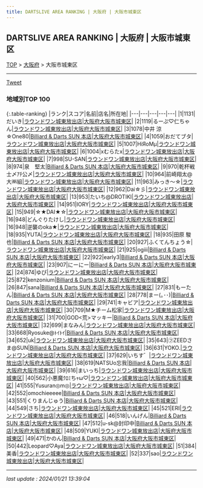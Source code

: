 ```yaml
---
title: DARTSLIVE AREA RANKING | 大阪府 | 大阪市城東区
---
```

## DARTSLIVE AREA RANKING | 大阪府 | 大阪市城東区

[TOP](/darts/rank/) > [大阪府](/darts/rank/大阪府/) > 大阪市城東区

___

<a href="https://twitter.com/share?ref_src=twsrc%5Etfw" data-text="DARTSLIVE AREA RANKING | 大阪府大阪市城東区" class="twitter-share-button" data-via="DARTSLIVE" data-hashtags="DARTSLIVE" data-related="DARTSLIVE" data-show-count="false">Tweet</a>

### 地域別TOP 100

{:.table-ranking}
|ランク|スコア|名前|店名|所在地|
|---|---|---|---|---|
|1|1131|だいき|<a href="https://search.dartslive.com/jp/shop/5bcdd1c44102954d0d9b047a20a7ba1e">ラウンドワン城東放出店</a>|<a href="/darts/rank/大阪府/大阪市城東区">大阪府大阪市城東区</a>|
|2|1119|るーぷ♡仁ちゃん|<a href="https://search.dartslive.com/jp/shop/5bcdd1c44102954d0d9b047a20a7ba1e">ラウンドワン城東放出店</a>|<a href="/darts/rank/大阪府/大阪市城東区">大阪府大阪市城東区</a>|
|3|1078|中井 涼☆One80|<a href="https://search.dartslive.com/jp/shop/c56246b4c88e05850d9b047a20a7ba1e">Billiard & Darts SUN 本店</a>|<a href="/darts/rank/大阪府/大阪市城東区">大阪府大阪市城東区</a>|
|4|1059|おだてブタ|<a href="https://search.dartslive.com/jp/shop/5bcdd1c44102954d0d9b047a20a7ba1e">ラウンドワン城東放出店</a>|<a href="/darts/rank/大阪府/大阪市城東区">大阪府大阪市城東区</a>|
|5|1007|HiЯoMμ|<a href="https://search.dartslive.com/jp/shop/5bcdd1c44102954d0d9b047a20a7ba1e">ラウンドワン城東放出店</a>|<a href="/darts/rank/大阪府/大阪市城東区">大阪府大阪市城東区</a>|
|6|1004|xむらたx|<a href="https://search.dartslive.com/jp/shop/5bcdd1c44102954d0d9b047a20a7ba1e">ラウンドワン城東放出店</a>|<a href="/darts/rank/大阪府/大阪市城東区">大阪府大阪市城東区</a>|
|7|998|SU-SAN|<a href="https://search.dartslive.com/jp/shop/5bcdd1c44102954d0d9b047a20a7ba1e">ラウンドワン城東放出店</a>|<a href="/darts/rank/大阪府/大阪市城東区">大阪府大阪市城東区</a>|
|8|974|泉　堅太|<a href="https://search.dartslive.com/jp/shop/c56246b4c88e05850d9b047a20a7ba1e">Billiard & Darts SUN 本店</a>|<a href="/darts/rank/大阪府/大阪市城東区">大阪府大阪市城東区</a>|
|9|970|乾杯戦士〆ｱﾁ公〆|<a href="https://search.dartslive.com/jp/shop/5bcdd1c44102954d0d9b047a20a7ba1e">ラウンドワン城東放出店</a>|<a href="/darts/rank/大阪府/大阪市城東区">大阪府大阪市城東区</a>|
|10|964|前崎翔太@大襾組|<a href="https://search.dartslive.com/jp/shop/5bcdd1c44102954d0d9b047a20a7ba1e">ラウンドワン城東放出店</a>|<a href="/darts/rank/大阪府/大阪市城東区">大阪府大阪市城東区</a>|
|11|963|みっき〜☆|<a href="https://search.dartslive.com/jp/shop/5bcdd1c44102954d0d9b047a20a7ba1e">ラウンドワン城東放出店</a>|<a href="/darts/rank/大阪府/大阪市城東区">大阪府大阪市城東区</a>|
|12|962|Dai☆彡|<a href="https://search.dartslive.com/jp/shop/5bcdd1c44102954d0d9b047a20a7ba1e">ラウンドワン城東放出店</a>|<a href="/darts/rank/大阪府/大阪市城東区">大阪府大阪市城東区</a>|
|13|953|たいち@DROTIKI|<a href="https://search.dartslive.com/jp/shop/5bcdd1c44102954d0d9b047a20a7ba1e">ラウンドワン城東放出店</a>|<a href="/darts/rank/大阪府/大阪市城東区">大阪府大阪市城東区</a>|
|14|951|IORY|<a href="https://search.dartslive.com/jp/shop/5bcdd1c44102954d0d9b047a20a7ba1e">ラウンドワン城東放出店</a>|<a href="/darts/rank/大阪府/大阪市城東区">大阪府大阪市城東区</a>|
|15|949|☆★DAI★☆|<a href="https://search.dartslive.com/jp/shop/5bcdd1c44102954d0d9b047a20a7ba1e">ラウンドワン城東放出店</a>|<a href="/darts/rank/大阪府/大阪市城東区">大阪府大阪市城東区</a>|
|16|948|どんぐりたけし|<a href="https://search.dartslive.com/jp/shop/5bcdd1c44102954d0d9b047a20a7ba1e">ラウンドワン城東放出店</a>|<a href="/darts/rank/大阪府/大阪市城東区">大阪府大阪市城東区</a>|
|16|948|逆襲のoka★|<a href="https://search.dartslive.com/jp/shop/5bcdd1c44102954d0d9b047a20a7ba1e">ラウンドワン城東放出店</a>|<a href="/darts/rank/大阪府/大阪市城東区">大阪府大阪市城東区</a>|
|18|935|YUTA|<a href="https://search.dartslive.com/jp/shop/5bcdd1c44102954d0d9b047a20a7ba1e">ラウンドワン城東放出店</a>|<a href="/darts/rank/大阪府/大阪市城東区">大阪府大阪市城東区</a>|
|18|935|田原 駿也|<a href="https://search.dartslive.com/jp/shop/c56246b4c88e05850d9b047a20a7ba1e">Billiard & Darts SUN 本店</a>|<a href="/darts/rank/大阪府/大阪市城東区">大阪府大阪市城東区</a>|
|20|927|ふくてんちょう☆|<a href="https://search.dartslive.com/jp/shop/5bcdd1c44102954d0d9b047a20a7ba1e">ラウンドワン城東放出店</a>|<a href="/darts/rank/大阪府/大阪市城東区">大阪府大阪市城東区</a>|
|21|925|ogiii|<a href="https://search.dartslive.com/jp/shop/c56246b4c88e05850d9b047a20a7ba1e">Billiard & Darts SUN 本店</a>|<a href="/darts/rank/大阪府/大阪市城東区">大阪府大阪市城東区</a>|
|22|922|early3|<a href="https://search.dartslive.com/jp/shop/c56246b4c88e05850d9b047a20a7ba1e">Billiard & Darts SUN 本店</a>|<a href="/darts/rank/大阪府/大阪市城東区">大阪府大阪市城東区</a>|
|23|907|にーにー|<a href="https://search.dartslive.com/jp/shop/c56246b4c88e05850d9b047a20a7ba1e">Billiard & Darts SUN 本店</a>|<a href="/darts/rank/大阪府/大阪市城東区">大阪府大阪市城東区</a>|
|24|874|ゆぴ|<a href="https://search.dartslive.com/jp/shop/5bcdd1c44102954d0d9b047a20a7ba1e">ラウンドワン城東放出店</a>|<a href="/darts/rank/大阪府/大阪市城東区">大阪府大阪市城東区</a>|
|25|872|kenzonium|<a href="https://search.dartslive.com/jp/shop/c56246b4c88e05850d9b047a20a7ba1e">Billiard & Darts SUN 本店</a>|<a href="/darts/rank/大阪府/大阪市城東区">大阪府大阪市城東区</a>|
|26|847|sana|<a href="https://search.dartslive.com/jp/shop/c56246b4c88e05850d9b047a20a7ba1e">Billiard & Darts SUN 本店</a>|<a href="/darts/rank/大阪府/大阪市城東区">大阪府大阪市城東区</a>|
|27|831|もーたん|<a href="https://search.dartslive.com/jp/shop/c56246b4c88e05850d9b047a20a7ba1e">Billiard & Darts SUN 本店</a>|<a href="/darts/rank/大阪府/大阪市城東区">大阪府大阪市城東区</a>|
|28|778|まー(｡･･)|<a href="https://search.dartslive.com/jp/shop/c56246b4c88e05850d9b047a20a7ba1e">Billiard & Darts SUN 本店</a>|<a href="/darts/rank/大阪府/大阪市城東区">大阪府大阪市城東区</a>|
|29|741|キャビア|<a href="https://search.dartslive.com/jp/shop/5bcdd1c44102954d0d9b047a20a7ba1e">ラウンドワン城東放出店</a>|<a href="/darts/rank/大阪府/大阪市城東区">大阪府大阪市城東区</a>|
|30|709|M★チーム松家|<a href="https://search.dartslive.com/jp/shop/5bcdd1c44102954d0d9b047a20a7ba1e">ラウンドワン城東放出店</a>|<a href="/darts/rank/大阪府/大阪市城東区">大阪府大阪市城東区</a>|
|31|700|GOD&lt;荒&gt;マッキー|<a href="https://search.dartslive.com/jp/shop/c56246b4c88e05850d9b047a20a7ba1e">Billiard & Darts SUN 本店</a>|<a href="/darts/rank/大阪府/大阪市城東区">大阪府大阪市城東区</a>|
|32|699|まなみん|<a href="https://search.dartslive.com/jp/shop/5bcdd1c44102954d0d9b047a20a7ba1e">ラウンドワン城東放出店</a>|<a href="/darts/rank/大阪府/大阪市城東区">大阪府大阪市城東区</a>|
|33|668|Ryosuke@ﾄｲﾄｲ|<a href="https://search.dartslive.com/jp/shop/c56246b4c88e05850d9b047a20a7ba1e">Billiard & Darts SUN 本店</a>|<a href="/darts/rank/大阪府/大阪市城東区">大阪府大阪市城東区</a>|
|34|652|uk|<a href="https://search.dartslive.com/jp/shop/5bcdd1c44102954d0d9b047a20a7ba1e">ラウンドワン城東放出店</a>|<a href="/darts/rank/大阪府/大阪市城東区">大阪府大阪市城東区</a>|
|35|643|㋫ZEEDさま@SUN|<a href="https://search.dartslive.com/jp/shop/c56246b4c88e05850d9b047a20a7ba1e">Billiard & Darts SUN 本店</a>|<a href="/darts/rank/大阪府/大阪市城東区">大阪府大阪市城東区</a>|
|36|631|YOKO.|<a href="https://search.dartslive.com/jp/shop/5bcdd1c44102954d0d9b047a20a7ba1e">ラウンドワン城東放出店</a>|<a href="/darts/rank/大阪府/大阪市城東区">大阪府大阪市城東区</a>|
|37|629|いちす゛|<a href="https://search.dartslive.com/jp/shop/5bcdd1c44102954d0d9b047a20a7ba1e">ラウンドワン城東放出店</a>|<a href="/darts/rank/大阪府/大阪市城東区">大阪府大阪市城東区</a>|
|38|619|NATSUo忘我|<a href="https://search.dartslive.com/jp/shop/c56246b4c88e05850d9b047a20a7ba1e">Billiard & Darts SUN 本店</a>|<a href="/darts/rank/大阪府/大阪市城東区">大阪府大阪市城東区</a>|
|39|616|まいっち|<a href="https://search.dartslive.com/jp/shop/5bcdd1c44102954d0d9b047a20a7ba1e">ラウンドワン城東放出店</a>|<a href="/darts/rank/大阪府/大阪市城東区">大阪府大阪市城東区</a>|
|40|562|小悪魔ｸﾛﾐちｬω♡|<a href="https://search.dartslive.com/jp/shop/5bcdd1c44102954d0d9b047a20a7ba1e">ラウンドワン城東放出店</a>|<a href="/darts/rank/大阪府/大阪市城東区">大阪府大阪市城東区</a>|
|41|555|Yusuran◎m◎|<a href="https://search.dartslive.com/jp/shop/5bcdd1c44102954d0d9b047a20a7ba1e">ラウンドワン城東放出店</a>|<a href="/darts/rank/大阪府/大阪市城東区">大阪府大阪市城東区</a>|
|42|552|omochieeeee|<a href="https://search.dartslive.com/jp/shop/c56246b4c88e05850d9b047a20a7ba1e">Billiard & Darts SUN 本店</a>|<a href="/darts/rank/大阪府/大阪市城東区">大阪府大阪市城東区</a>|
|43|551|くりまんじゅう|<a href="https://search.dartslive.com/jp/shop/c56246b4c88e05850d9b047a20a7ba1e">Billiard & Darts SUN 本店</a>|<a href="/darts/rank/大阪府/大阪市城東区">大阪府大阪市城東区</a>|
|44|549|さち|<a href="https://search.dartslive.com/jp/shop/5bcdd1c44102954d0d9b047a20a7ba1e">ラウンドワン城東放出店</a>|<a href="/darts/rank/大阪府/大阪市城東区">大阪府大阪市城東区</a>|
|45|521|ERI|<a href="https://search.dartslive.com/jp/shop/5bcdd1c44102954d0d9b047a20a7ba1e">ラウンドワン城東放出店</a>|<a href="/darts/rank/大阪府/大阪市城東区">大阪府大阪市城東区</a>|
|46|518|いんげん|<a href="https://search.dartslive.com/jp/shop/c56246b4c88e05850d9b047a20a7ba1e">Billiard & Darts SUN 本店</a>|<a href="/darts/rank/大阪府/大阪市城東区">大阪府大阪市城東区</a>|
|47|512|u-sk@封印中|<a href="https://search.dartslive.com/jp/shop/c56246b4c88e05850d9b047a20a7ba1e">Billiard & Darts SUN 本店</a>|<a href="/darts/rank/大阪府/大阪市城東区">大阪府大阪市城東区</a>|
|48|509|YUKI|<a href="https://search.dartslive.com/jp/shop/5bcdd1c44102954d0d9b047a20a7ba1e">ラウンドワン城東放出店</a>|<a href="/darts/rank/大阪府/大阪市城東区">大阪府大阪市城東区</a>|
|49|471|かのん|<a href="https://search.dartslive.com/jp/shop/c56246b4c88e05850d9b047a20a7ba1e">Billiard & Darts SUN 本店</a>|<a href="/darts/rank/大阪府/大阪市城東区">大阪府大阪市城東区</a>|
|50|442|Leopard♡Aya|<a href="https://search.dartslive.com/jp/shop/5bcdd1c44102954d0d9b047a20a7ba1e">ラウンドワン城東放出店</a>|<a href="/darts/rank/大阪府/大阪市城東区">大阪府大阪市城東区</a>|
|51|384|美香|<a href="https://search.dartslive.com/jp/shop/5bcdd1c44102954d0d9b047a20a7ba1e">ラウンドワン城東放出店</a>|<a href="/darts/rank/大阪府/大阪市城東区">大阪府大阪市城東区</a>|
|52|337|sao|<a href="https://search.dartslive.com/jp/shop/5bcdd1c44102954d0d9b047a20a7ba1e">ラウンドワン城東放出店</a>|<a href="/darts/rank/大阪府/大阪市城東区">大阪府大阪市城東区</a>|



___

_last update : 2024/01/21 13:39:04_


<script src="https://cdnjs.cloudflare.com/ajax/libs/jquery/3.6.1/jquery.min.js" integrity="sha512-aVKKRRi/Q/YV+4mjoKBsE4x3H+BkegoM/em46NNlCqNTmUYADjBbeNefNxYV7giUp0VxICtqdrbqU7iVaeZNXA==" crossorigin="anonymous" referrerpolicy="no-referrer"></script>
<script src="https://cdnjs.cloudflare.com/ajax/libs/jquery.tablesorter/2.31.3/js/jquery.tablesorter.min.js" integrity="sha512-qzgd5cYSZcosqpzpn7zF2ZId8f/8CHmFKZ8j7mU4OUXTNRd5g+ZHBPsgKEwoqxCtdQvExE5LprwwPAgoicguNg==" crossorigin="anonymous" referrerpolicy="no-referrer"></script>
<link rel="stylesheet" href="https://cdnjs.cloudflare.com/ajax/libs/jquery.tablesorter/2.31.3/css/theme.default.min.css" integrity="sha512-wghhOJkjQX0Lh3NSWvNKeZ0ZpNn+SPVXX1Qyc9OCaogADktxrBiBdKGDoqVUOyhStvMBmJQ8ZdMHiR3wuEq8+w==" crossorigin="anonymous" referrerpolicy="no-referrer" />
<script>
$(function() {
    $(".table-ranking").tablesorter({sortList:[[0, 0]]});
});
</script>

<script async src="https://platform.twitter.com/widgets.js" charset="utf-8"></script>